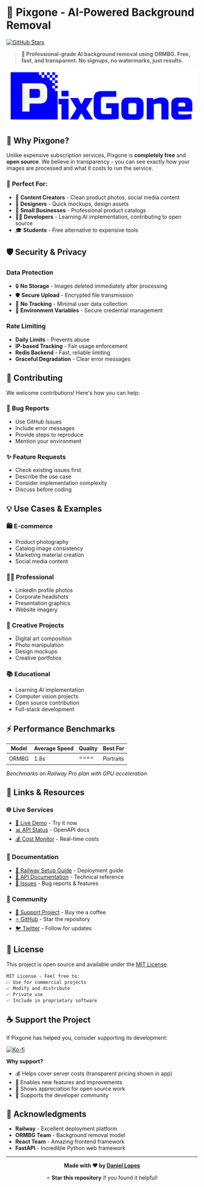 # 🎨 Pixgone - AI-Powered Background Removal

[![GitHub Stars](https://img.shields.io/github/stars/daniellopesdev/pixgone?style=for-the-badge&logo=github)](https://github.com/daniellopesdev/pixgone/stargazers)

> **🚀 Professional-grade AI background removal using ORMBG. Free, fast, and transparent. No signups, no watermarks, just results.**

![Pixgone Banner](public/logoPix.png)

## 🌟 Why Pixgone?

Unlike expensive subscription services, Pixgone is **completely free** and **open source**. We believe in transparency - you can see exactly how your images are processed and what it costs to run the service.

### 🎯 **Perfect For:**
- 📸 **Content Creators** - Clean product photos, social media content
- 🎨 **Designers** - Quick mockups, design assets
- 🏢 **Small Businesses** - Professional product catalogs
- 👩‍💻 **Developers** - Learning AI implementation, contributing to open source
- 🎓 **Students** - Free alternative to expensive tools


## 🛡️ Security & Privacy

### **Data Protection**
- 🔒 **No Storage** - Images deleted immediately after processing
- 🛡️ **Secure Upload** - Encrypted file transmission
- 🚫 **No Tracking** - Minimal user data collection
- 🔐 **Environment Variables** - Secure credential management

### **Rate Limiting**
- **Daily Limits** - Prevents abuse
- **IP-based Tracking** - Fair usage enforcement
- **Redis Backend** - Fast, reliable limiting
- **Graceful Degradation** - Clear error messages

## 🤝 Contributing

We welcome contributions! Here's how you can help:

### **🐛 Bug Reports**
- Use GitHub Issues
- Include error messages
- Provide steps to reproduce
- Mention your environment

### **✨ Feature Requests**
- Check existing issues first
- Describe the use case
- Consider implementation complexity
- Discuss before coding

## 💡 Use Cases & Examples

### **🛍️ E-commerce**
- Product photography
- Catalog image consistency
- Marketing material creation
- Social media content

### **👨‍💼 Professional**
- LinkedIn profile photos
- Corporate headshots
- Presentation graphics
- Website imagery

### **🎨 Creative Projects**
- Digital art composition
- Photo manipulation
- Design mockups
- Creative portfolios

### **📚 Educational**
- Learning AI implementation
- Computer vision projects
- Open source contribution
- Full-stack development

## ⚡ Performance Benchmarks

| Model | Average Speed | Quality | Best For |
|-------|---------------|---------|----------|
| ORMBG | 1.8s | ⭐⭐⭐⭐ | Portraits |

*Benchmarks on Railway Pro plan with GPU acceleration*

## 🔗 Links & Resources

### **🌐 Live Services**
- [🎨 Live Demo](https://your-frontend-url.railway.app) - Try it now
- [📊 API Status](https://your-backend-url.railway.app/docs) - OpenAPI docs
- [💰 Cost Monitor](https://your-frontend-url.railway.app) - Real-time costs

### **📖 Documentation**
- [🚄 Railway Setup Guide](RAILWAY_SETUP.md) - Deployment guide
- [🔧 API Documentation](https://your-backend-url.railway.app/docs) - Technical reference
- [🐛 Issues](https://github.com/daniellopesdev/pixgone/issues) - Bug reports & features

### **💬 Community**
- [💝 Support Project](https://ko-fi.com/daniellopesdev) - Buy me a coffee
- [⭐ GitHub](https://github.com/daniellopesdev/pixgone) - Star the repository
- [🐦 Twitter](https://twitter.com/daniellopesdev) - Follow for updates

## 📄 License

This project is open source and available under the [MIT License](LICENSE).

```
MIT License - Feel free to:
✅ Use for commercial projects
✅ Modify and distribute
✅ Private use
✅ Include in proprietary software
```

## ☕ Support the Project

If Pixgone has helped you, consider supporting its development:

[![Ko-fi](https://ko-fi.com/img/githubbutton_sm.svg)](https://ko-fi.com/daniellopesdev)

**Why support?**
- 💰 Helps cover server costs (transparent pricing shown in app)
- 🚀 Enables new features and improvements
- 🌟 Shows appreciation for open source work
- 🤝 Supports the developer community

## 🙏 Acknowledgments

- **Railway** - Excellent deployment platform
- **ORMBG Team** - Background removal model
- **React Team** - Amazing frontend framework
- **FastAPI** - Incredible Python web framework

---

<div align="center">

**Made with ❤️ by [Daniel Lopes](https://github.com/daniellopesdev)**

⭐ **Star this repository** if you found it helpful!


</div>
